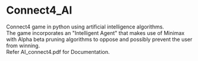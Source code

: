 # Connect4_AI
Connect4 game in python using artificial intelligence algorithms.    
The game incorporates an "Intelligent Agent" that makes use of Minimax with Alpha beta pruning algorithms to oppose and possibly prevent the user from winning.   
Refer AI_connect4.pdf for Documentation.
